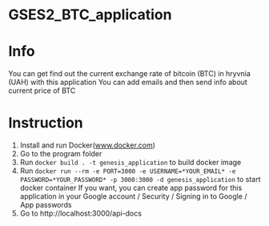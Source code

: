 # GSES2_BTC_application

# Info

You can get find out the current exchange rate of bitcoin (BTC) in hryvnia (UAH) with this application
You can add emails and then send info about current price of BTC

# Instruction

1. Install and run Docker(www.docker.com)
2. Go to the program folder
3. Run `docker build . -t genesis_application` to build docker image
4. Run `docker run --rm -e PORT=3000 -e USERNAME=*YOUR_EMAIL* -e PASSWORD=*YOUR_PASSWORD* -p 3000:3000 -d genesis_application` to start docker container
If you want, you can create app password for this application in your Google account / Security / Signing in to Google / App passwords
5. Go to http://localhost:3000/api-docs
